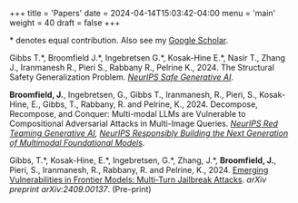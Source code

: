 +++
title = 'Papers'
date = 2024-04-14T15:03:42-04:00
menu = 'main'
weight = 40
draft = false
+++

\* denotes equal contribution. Also see my [Google Scholar](https://scholar.google.com/citations?user=mXzRbw8AAAAJ&hl=en&oi=sra).

Gibbs T.\*, Broomfield J.\*, Ingebretsen G.\*, Kosak-Hine E.\*, Nasir T., Zhang J., Iranmanesh R., Pieri S., Rabbany R., Pelrine K., 2024. The Structural Safety Generalization Problem. [_NeurIPS Safe Generative AI_](https://safegenaiworkshop.github.io/). 

**Broomfield, J.**, Ingebretsen, G., Gibbs T., Iranmanesh, R., Pieri, S., Kosak-Hine, E., Gibbs, T., Rabbany, R. and Pelrine, K., 2024. Decompose, Recompose, and Conquer: Multi-modal LLMs are Vulnerable to Compositional Adversarial Attacks in Multi-Image Queries. _[NeurIPS Red Teaming Generative AI](https://redteaming-gen-ai.github.io/index.html#), [NeurIPS Responsibly Building the Next Generation of Multimodal Foundational Models](https://asu-apg.github.io/rbfm/)._

Gibbs, T.\*, Kosak-Hine, E.\*, Ingebretsen, G.\*, Zhang, J.\*, **Broomfield, J.**, Pieri, S., Iranmanesh, R., Rabbany, R. and Pelrine, K., 2024. [Emerging Vulnerabilities in Frontier Models: Multi-Turn Jailbreak Attacks](https://arxiv.org/pdf/2409.00137). _arXiv preprint arXiv:2409.00137_. (Pre-print)
